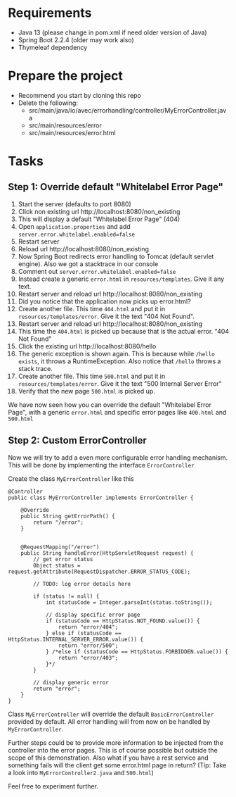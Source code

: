 # Requirements 
* Java 13 (please change in pom.xml if need older version of Java)
* Spring Boot 2.2.4 (older may work also)
* Thymeleaf dependency

# Prepare the project
* Recommend you start by cloning this repo
* Delete the following:
  * src/main/java/io/avec/errorhandling/controller/MyErrorController.java
  * src/main/resources/error
  * src/main/resources/error.html

# Tasks
## Step 1: Override default "Whitelabel Error Page"
1. Start the server (defaults to port 8080)
2. Click non existing url http://localhost:8080/non_existing
3. This will display a default "Whitelabel Error Page" (404)
4. Open `application.properties` and add `server.error.whitelabel.enabled=false`
5. Restart server
6. Reload url http://localhost:8080/non_existing
7. Now Spring Boot redirects error handling to Tomcat (default servlet engine).
Also we got a stacktrace in our console
8. Comment out `server.error.whitelabel.enabled=false`
9. Instead create a generic `error.html` in `resources/templates`. Give it any text.
10. Restart server and reload url http://localhost:8080/non_existing
11. Did you notice that the application now picks up error.html?
12. Create another file. This time `404.html` and put it in `resources/templates/error`. 
Give it the text "404 Not Found". 
13. Restart server and reload url http://localhost:8080/non_existing
14. This time the `404.html` is picked up because that is the actual error. "404 Not Found"
15. Click the existing url http://localhost:8080/hello
16. The generic exception is shown again. This is because while `/hello exists`, it throws a RuntimeException.
Also notice that `/hello` throws a stack trace.
17. Create another file. This time `500.html` and put it in `resources/templates/error`.
Give it the text "500 Internal Server Error"
17. Verify that the new page `500.html` is picked up.

We have now seen how you can override the default "Whitelabel Error Page", with 
a generic `error.html` and specific error pages like `400.html` and `500.html`

## Step 2: Custom ErrorController
Now we will try to add a even more configurable error handling mechanism. 
This will be done by implementing the interface `ErrorController`

Create the class `MyErrorController` like this
```
@Controller
public class MyErrorController implements ErrorController {

    @Override
    public String getErrorPath() {
        return "/error";
    }


    @RequestMapping("/error")
    public String handleError(HttpServletRequest request) {
        // get error status
        Object status = request.getAttribute(RequestDispatcher.ERROR_STATUS_CODE);

        // TODO: log error details here

        if (status != null) {
            int statusCode = Integer.parseInt(status.toString());

            // display specific error page
            if (statusCode == HttpStatus.NOT_FOUND.value()) {
                return "error/404";
            } else if (statusCode == HttpStatus.INTERNAL_SERVER_ERROR.value()) {
                return "error/500";
            } /*else if (statusCode == HttpStatus.FORBIDDEN.value()) {
                return "error/403";
            }*/
        }

        // display generic error
        return "error";
    }
}
```

Class `MyErrorController` will override the default `BasicErrorController` provided by default.
All error handling will from now on be handled by `MyErrorController`.

Further steps could be to provide more information to be injected from the controller into 
the error pages. This is of course possible but outside the scope of this demonstration.
Also what if you have a rest service and something fails will the client get some error.html page in return? (Tip: Take a look into `MyErrorController2.java` and `500.html`)  

Feel free to experiment further. 
